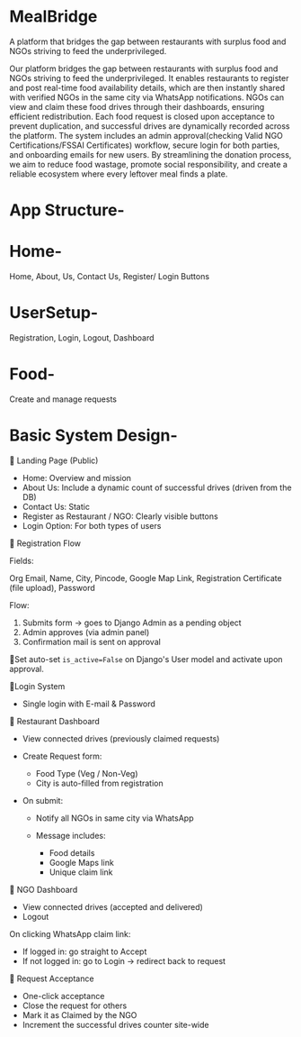 # MealBridge
A platform that bridges the gap between restaurants with surplus food and NGOs striving to feed the underprivileged.


Our platform bridges the gap between restaurants with surplus food and NGOs striving to feed the underprivileged. It enables restaurants to register and post real-time food availability details, which are then instantly shared with verified NGOs in the same city via WhatsApp notifications. NGOs can view and claim these food drives through their dashboards, ensuring efficient redistribution. Each food request is closed upon acceptance to prevent duplication, and successful drives are dynamically recorded across the platform. The system includes an admin approval(checking Valid NGO Certifications/FSSAI Certificates) workflow, secure login for both parties, and onboarding emails for new users. By streamlining the donation process, we aim to reduce food wastage, promote social responsibility, and create a reliable ecosystem where every leftover meal finds a plate.


# App Structure-
# Home- 
Home, About, Us, Contact Us, Register/ Login Buttons
# UserSetup-
Registration, Login, Logout, Dashboard
# Food-
Create and manage requests




# Basic System Design-


🔵 Landing Page (Public)

* Home: Overview and mission
* About Us: Include a dynamic count of successful drives (driven from the DB)
* Contact Us: Static
* Register as Restaurant / NGO: Clearly visible buttons
* Login Option: For both types of users


📝 Registration Flow

Fields:

Org Email, Name, City, Pincode, Google Map Link, Registration Certificate (file upload), Password

Flow:

1. Submits form → goes to Django Admin as a pending object
2. Admin approves (via admin panel)
3. Confirmation mail is sent on approval


🔄Set auto-set `is_active=False` on Django's User model and activate upon approval.


🔐Login System

* Single login with E-mail & Password


🍴 Restaurant Dashboard

* View connected drives (previously claimed requests)
* Create Request form:

  * Food Type (Veg / Non-Veg)
  * City is auto-filled from registration
* On submit:

  * Notify all NGOs in same city via WhatsApp
  * Message includes:

    * Food details
    * Google Maps link
    * Unique claim link



🙌 NGO Dashboard

* View connected drives (accepted and delivered)
* Logout

On clicking WhatsApp claim link:

* If logged in: go straight to Accept
* If not logged in: go to Login → redirect back to request



🔁 Request Acceptance

* One-click acceptance
* Close the request for others
* Mark it as Claimed by the NGO
* Increment the successful drives counter site-wide


